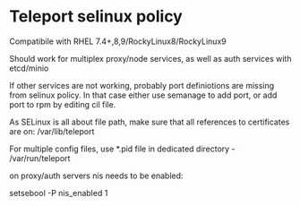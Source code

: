 # Teleport selinux policy

Compatibile with RHEL 7.4+,8,9/RockyLinux8/RockyLinux9

Should work for multiplex proxy/node services, as well as auth services with etcd/minio

If other services are not working, probably port definiotions are missing from selinux policy.
In that case either use semanage to add port, or add port to rpm by editing cil file.


As SELinux is all about file path, make sure that all references to certificates are on:
/var/lib/teleport

For multiple config files, use *.pid file in dedicated directory - /var/run/teleport


on proxy/auth servers nis needs to be enabled:

setsebool -P nis_enabled 1

